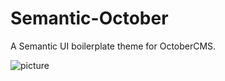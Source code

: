 # Semantic-October 

A Semantic UI boilerplate theme for OctoberCMS.

![picture](https://github.com/goeroe/Semantic-October/blob/master/assets/images/theme-preview.png?raw=true)
